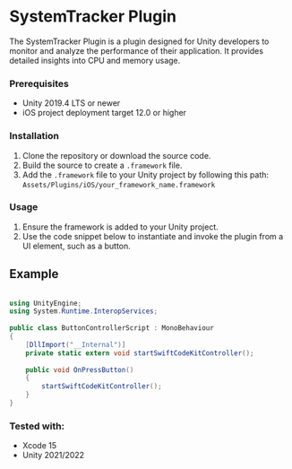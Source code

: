 # SystemTracker Plugin

The SystemTracker Plugin is a  plugin designed for Unity developers to monitor and analyze the performance of their application. It provides detailed insights into CPU and memory usage.

### Prerequisites
  - Unity 2019.4 LTS or newer 
  -  iOS project deployment target 12.0 or higher

### Installation

1. Clone the repository or download the source code. 
2. Build the source to create a `.framework` file. 
3.  Add the `.framework` file to your Unity project by following this path: `Assets/Plugins/iOS/your_framework_name.framework`

### Usage

1. Ensure the framework is added to your Unity project. 
2. Use the code snippet below to instantiate and invoke the plugin from a UI element, such as a button.
## Example

```csharp
  
using UnityEngine;  
using System.Runtime.InteropServices;  
  
public class ButtonControllerScript : MonoBehaviour  
{  
    [DllImport("__Internal")]  
    private static extern void startSwiftCodeKitController();  
  
    public void OnPressButton()  
    {  
        startSwiftCodeKitController();  
    }  
}
```

### Tested with:
- Xcode 15
- Unity 2021/2022